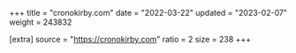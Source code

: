+++
title = "cronokirby.com"
date = "2022-03-22"
updated = "2023-02-07"
weight = 243832

[extra]
source = "https://cronokirby.com"
ratio = 2
size = 238
+++
